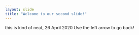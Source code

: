 ```yaml
---
layout: slide
title: "Welcome to our second slide!"
---
```

this is kind of neat, 26 April 2020
Use the left arrow to go back!
